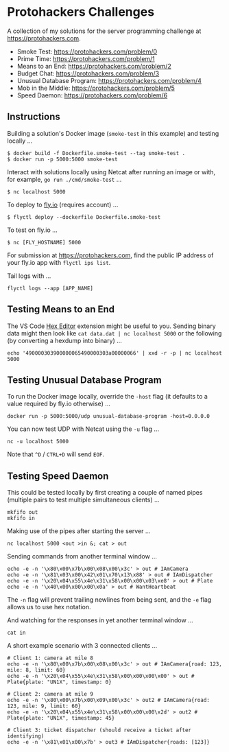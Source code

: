 # Protohackers Challenges

A collection of my solutions for the server programming challenge at https://protohackers.com.

- Smoke Test: https://protohackers.com/problem/0
- Prime Time: https://protohackers.com/problem/1
- Means to an End: https://protohackers.com/problem/2
- Budget Chat: https://protohackers.com/problem/3
- Unusual Database Program: https://protohackers.com/problem/4
- Mob in the Middle: https://protohackers.com/problem/5
- Speed Daemon: https://protohackers.com/problem/6

## Instructions
Building a solution's Docker image (`smoke-test` in this example) and testing locally ...
```
$ docker build -f Dockerfile.smoke-test --tag smoke-test .
$ docker run -p 5000:5000 smoke-test
```

Interact with solutions locally using Netcat after running an image or with, for example, `go run ./cmd/smoke-test` ...
```
$ nc localhost 5000
```

To deploy to [fly.io](https://fly.io/) (requires account) ...
```
$ flyctl deploy --dockerfile Dockerfile.smoke-test
```
To test on fly.io ...
```
$ nc [FLY_HOSTNAME] 5000
```
For submission at https://protohackers.com, find the public IP address of your fly.io app with `flyctl ips list`.

Tail logs with ...
```
flyctl logs --app [APP_NAME]
```
## Testing Means to an End
The VS Code [Hex Editor](https://marketplace.visualstudio.com/items?itemName=ms-vscode.hexeditor) extension might be useful to you. Sending binary data might then look like `cat data.dat | nc localhost 5000` or the following (by converting a hexdump into binary) ...
```
echo '490000303900000065490000303a00000066' | xxd -r -p | nc localhost 5000
```

## Testing Unusual Database Program
To run the Docker image locally, override the `-host` flag (it defaults to a value required by fly.io otherwise) ...
```
docker run -p 5000:5000/udp unusual-database-program -host=0.0.0.0
```
You can now test UDP with Netcat using the `-u` flag ...
```
nc -u localhost 5000
```
Note that `^D` / `CTRL+D` will send `EOF`.

## Testing Speed Daemon
This could be tested locally by first creating a couple of named pipes (multiple pairs to test multiple simultaneous clients) ...
```
mkfifo out
mkfifo in
```
Making use of the pipes after starting the server ...
```
nc localhost 5000 <out >in &; cat > out
```
Sending commands from another terminal window ...
```
echo -e -n '\x80\x00\x7b\x00\x08\x00\x3c' > out # IAmCamera
echo -e -n '\x81\x03\x00\x42\x01\x70\x13\x88' > out # IAmDispatcher
echo -e -n '\x20\x04\x55\x4e\x31\x58\x00\x00\x03\xe8' > out # Plate
echo -e -n '\x40\x00\x00\x00\x0a' > out # WantHeartbeat
```
The `-n` flag will prevent trailing newlines from being sent, and the `-e` flag allows us to use hex notation.

And watching for the responses in yet another terminal window ...
```
cat in
```
A short example scenario with 3 connected clients ...
```
# Client 1: camera at mile 8
echo -e -n '\x80\x00\x7b\x00\x08\x00\x3c' > out # IAmCamera{road: 123, mile: 8, limit: 60}
echo -e -n '\x20\x04\x55\x4e\x31\x58\x00\x00\x00\x00' > out # Plate{plate: "UN1X", timestamp: 0}

# Client 2: camera at mile 9
echo -e -n '\x80\x00\x7b\x00\x09\x00\x3c' > out2 # IAmCamera{road: 123, mile: 9, limit: 60}
echo -e -n '\x20\x04\x55\x4e\x31\x58\x00\x00\x00\x2d' > out2 # Plate{plate: "UN1X", timestamp: 45}

# Client 3: ticket dispatcher (should receive a ticket after identifying)
echo -e -n '\x81\x01\x00\x7b' > out3 # IAmDispatcher{roads: [123]}
```